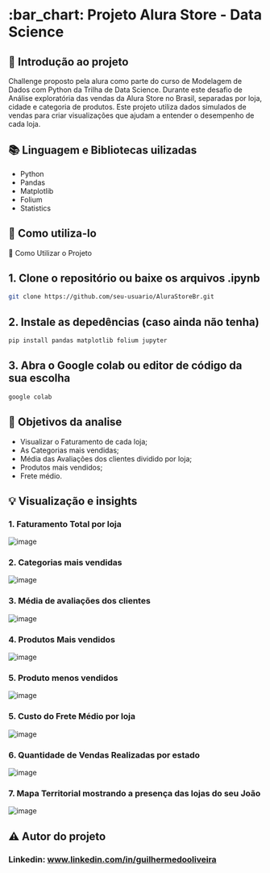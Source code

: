 <h1> :bar_chart: Projeto Alura Store - Data Science</h1>

## :round_pushpin: Introdução ao projeto
Challenge proposto pela alura como parte do curso de Modelagem de Dados com Python da Trilha de Data Science. Durante este desafio de Análise exploratória das vendas da Alura Store no Brasil, separadas por loja, cidade e categoria de produtos.
Este projeto utiliza dados simulados de vendas para criar visualizações que ajudam a entender o desempenho de cada loja.
## :books: Linguagem e Bibliotecas uilizadas
* Python
* Pandas
* Matplotlib
* Folium
* Statistics
  
## :notebook_with_decorative_cover: Como utiliza-lo
🚀 Como Utilizar o Projeto

## 1. Clone o repositório ou baixe os arquivos .ipynb
```bash
git clone https://github.com/seu-usuario/AluraStoreBr.git
````

## 2. Instale as depedências (caso ainda não tenha)
```bash
pip install pandas matplotlib folium jupyter
````

## 3. Abra o Google colab ou editor de código da sua escolha
```bash
google colab
````

## :dart: Objetivos da analise

* Visualizar o Faturamento de cada loja;
* As Categorias mais vendidas;
* Média das Avaliações dos clientes dividido por loja;
* Produtos mais vendidos;
* Frete médio.

## :bulb: Visualização e insights
### 1. Faturamento Total por loja
![image](image/faturamento.png)

### 2. Categorias mais vendidas
![image](image/vendas_categoria.png)

### 3. Média de avaliações dos clientes
![image](image/media_avaliacoes.png)

### 4. Produtos Mais vendidos
![image](image/mais_vendidos.png)

### 5. Produto menos vendidos
![image](image/Produtos_menos_vendidos.png)

### 5. Custo do Frete Médio por loja
![image](image/media_frete.png)

### 6. Quantidade de Vendas Realizadas por estado
![image](image/vendas_estado.png)

### 7. Mapa Territorial mostrando a presença das lojas do seu João
![image](image/mapa.png)


## ⚠️ Autor do projeto

### Linkedin: www.linkedin.com/in/guilhermedooliveira
